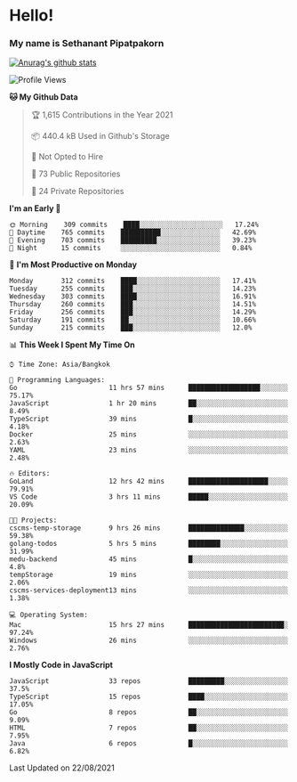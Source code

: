 # Hello!
### My name is Sethanant Pipatpakorn

[![Anurag's github stats](https://github-readme-stats.vercel.app/api?username=thetkpark&count_private=true&show_icons=true&theme=tokyonight)](https://github.com/anuraghazra/github-readme-stats)

<!--START_SECTION:waka-->
![Profile Views](http://img.shields.io/badge/Profile%20Views-2-blue)

**🐱 My Github Data** 

> 🏆 1,615 Contributions in the Year 2021
 > 
> 📦 440.4 kB Used in Github's Storage 
 > 
> 🚫 Not Opted to Hire
 > 
> 📜 73 Public Repositories 
 > 
> 🔑 24 Private Repositories  
 > 
**I'm an Early 🐤** 

```text
🌞 Morning    309 commits    ████░░░░░░░░░░░░░░░░░░░░░   17.24% 
🌆 Daytime    765 commits    ██████████░░░░░░░░░░░░░░░   42.69% 
🌃 Evening    703 commits    █████████░░░░░░░░░░░░░░░░   39.23% 
🌙 Night      15 commits     ░░░░░░░░░░░░░░░░░░░░░░░░░   0.84%

```
📅 **I'm Most Productive on Monday** 

```text
Monday       312 commits    ████░░░░░░░░░░░░░░░░░░░░░   17.41% 
Tuesday      255 commits    ███░░░░░░░░░░░░░░░░░░░░░░   14.23% 
Wednesday    303 commits    ████░░░░░░░░░░░░░░░░░░░░░   16.91% 
Thursday     260 commits    ███░░░░░░░░░░░░░░░░░░░░░░   14.51% 
Friday       256 commits    ███░░░░░░░░░░░░░░░░░░░░░░   14.29% 
Saturday     191 commits    ██░░░░░░░░░░░░░░░░░░░░░░░   10.66% 
Sunday       215 commits    ███░░░░░░░░░░░░░░░░░░░░░░   12.0%

```


📊 **This Week I Spent My Time On** 

```text
⌚︎ Time Zone: Asia/Bangkok

💬 Programming Languages: 
Go                       11 hrs 57 mins      ██████████████████░░░░░░░   75.17% 
JavaScript               1 hr 20 mins        ██░░░░░░░░░░░░░░░░░░░░░░░   8.49% 
TypeScript               39 mins             █░░░░░░░░░░░░░░░░░░░░░░░░   4.18% 
Docker                   25 mins             ░░░░░░░░░░░░░░░░░░░░░░░░░   2.63% 
YAML                     23 mins             ░░░░░░░░░░░░░░░░░░░░░░░░░   2.48%

🔥 Editors: 
GoLand                   12 hrs 42 mins      ████████████████████░░░░░   79.91% 
VS Code                  3 hrs 11 mins       █████░░░░░░░░░░░░░░░░░░░░   20.09%

🐱‍💻 Projects: 
cscms-temp-storage       9 hrs 26 mins       ██████████████░░░░░░░░░░░   59.38% 
golang-todos             5 hrs 5 mins        ████████░░░░░░░░░░░░░░░░░   31.99% 
medu-backend             45 mins             █░░░░░░░░░░░░░░░░░░░░░░░░   4.8% 
tempStorage              19 mins             ░░░░░░░░░░░░░░░░░░░░░░░░░   2.06% 
cscms-services-deployment13 mins             ░░░░░░░░░░░░░░░░░░░░░░░░░   1.38%

💻 Operating System: 
Mac                      15 hrs 27 mins      ████████████████████████░   97.24% 
Windows                  26 mins             ░░░░░░░░░░░░░░░░░░░░░░░░░   2.76%

```

**I Mostly Code in JavaScript** 

```text
JavaScript               33 repos            █████████░░░░░░░░░░░░░░░░   37.5% 
TypeScript               15 repos            ████░░░░░░░░░░░░░░░░░░░░░   17.05% 
Go                       8 repos             ██░░░░░░░░░░░░░░░░░░░░░░░   9.09% 
HTML                     7 repos             ██░░░░░░░░░░░░░░░░░░░░░░░   7.95% 
Java                     6 repos             █░░░░░░░░░░░░░░░░░░░░░░░░   6.82%

```



 Last Updated on 22/08/2021
<!--END_SECTION:waka-->
